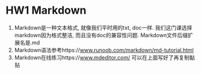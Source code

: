# HW1 Markdown

1. Markdown是一种文本格式, 就像我们平时用的txt, doc一样. 我们这门课选择markdown因为格式整洁, 而且没有doc的兼容性问题. Markdown文件后缀扩展名是.md
2. Markdown语法参考https://www.runoob.com/markdown/md-tutorial.html
3. Markdown在线练习https://www.mdeditor.com/ 可以在上面写好了再复制黏贴